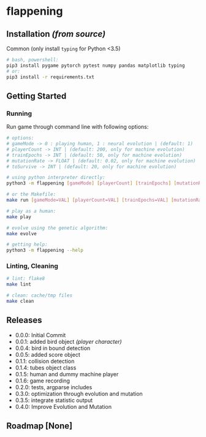 # flappening

## Installation _(from source)_

Common (only install `typing` for Python <3.5)

```bash
# bash, powershell:
pip3 install pygame pytorch pytest numpy pandas matplotlib typing
# or:
pip3 install -r requirements.txt
```

## Getting Started

### Running

Run game through command line with following options:

```bash
# options:
# gameMode -> 0 : playing human, 1 : neural evolution | (default: 1)
# playerCount -> INT | (default: 200, only for machine evolution)
# trainEpochs -> INT | (default: 50, only for machine evolution)
# mutationRate -> FLOAT | (default: 0.02, only for machine evolution)
# toSurvive -> INT | (default: 20, only for machine evolution)

# using python interpreter directly:
python3 -m flappening [gameMode] [playerCount] [trainEpochs] [mutationRate] [toSurvive]

# or the Makefile:
make run [gameMode=VAL] [playerCount=VAL] [trainEpochs=VAL] [mutationRate=VAL] [toSurvive=VAL]

# play as a human:
make play

# evolve using the genetic algorithm:
make evolve

# getting help:
python3 -m flappening --help
```

### Linting, Cleaning

```bash
# lint: flake8
make lint

# clean: cache/tmp files
make clean
```

## Releases

- 0.0.0: Initial Commit
- 0.0.1: added bird object _(player character)_
- 0.0.4: bird in bound detection
- 0.0.5: added score object
- 0.1.1: collision detection
- 0.1.4: tubes object class
- 0.1.5: human and dummy machine player
- 0.1.6: game recording
- 0.2.0: tests, argparse includes
- 0.3.0: optimization through evolution and mutation
- 0.3.5: integrate statistic output
- 0.4.0: Improve Evolution and Mutation

## Roadmap [None]
